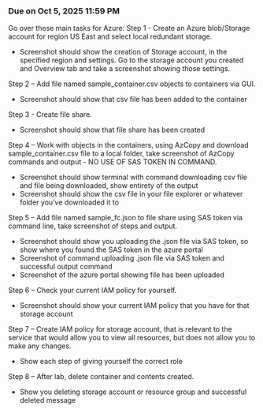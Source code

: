 ### **Due on Oct 5, 2025 11:59 PM**
Go over these main tasks for Azure:
Step 1 - Create an Azure blob/Storage account for region US East and select local redundant storage.
- Screenshot should show the creation of Storage account, in the specified region and settings. Go to the storage account you created and Overview tab and take a screenshot showing those settings.

Step 2 – Add file named sample_container.csv objects to containers via GUI.
- Screenshot should show that csv file has been added to the container

Step 3 - Create file share.
- Screenshot should show that file share has been created

Step 4 – Work with objects in the containers, using AzCopy and download sample_container.csv file to a local folder, take screenshot of AzCopy commands and output - NO USE OF SAS TOKEN IN COMMAND.
- Screenshot should show terminal with command downloading csv file and file being downloaded, show entirety of the output
- Screenshot should show the csv file in your file explorer or whatever folder you’ve downloaded it to

Step 5 – Add file named sample_fc.json to file share using SAS token via command line, take screenshot of steps and output.
- Screenshot should show you uploading the .json file via SAS token, so show where you found the SAS token in the azure portal
- Screenshot of command uploading .json file via SAS token and successful output command
- Screenshot of the azure portal showing file has been uploaded

Step 6 – Check your current IAM policy for yourself.
- Screenshot should show your current IAM policy that you have for that storage account

Step 7 – Create IAM policy for storage account, that is relevant to the service that would allow you to view all resources, but does not allow you to make any changes.
- Show each step of giving yourself the correct role

Step 8 – After lab, delete container and contents created.
- Show you deleting storage account or resource group and successful deleted message